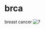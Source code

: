# brca
breast cancer
![7](https://user-images.githubusercontent.com/30926615/139810199-6bccc4ae-1f1c-47f1-8625-df918d054a1e.jpeg)
